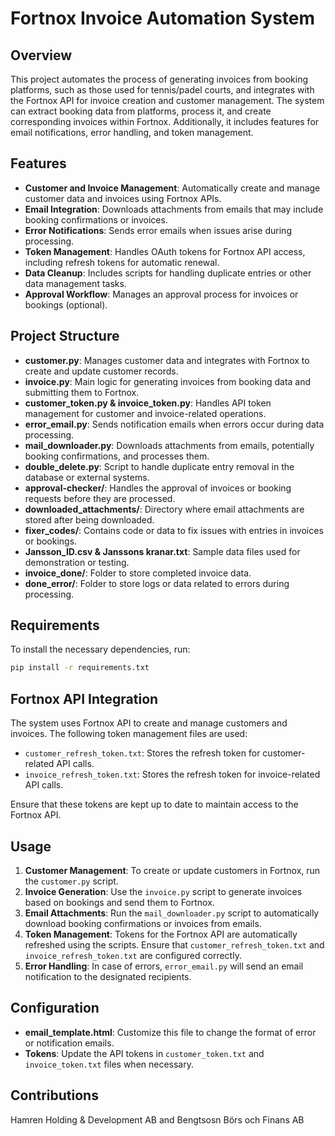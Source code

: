 # Fortnox Invoice Automation System

## Overview

This project automates the process of generating invoices from booking platforms, such as those used for tennis/padel courts, and integrates with the Fortnox API for invoice creation and customer management. The system can extract booking data from platforms, process it, and create corresponding invoices within Fortnox. Additionally, it includes features for email notifications, error handling, and token management.

## Features

- **Customer and Invoice Management**: Automatically create and manage customer data and invoices using Fortnox APIs.
- **Email Integration**: Downloads attachments from emails that may include booking confirmations or invoices.
- **Error Notifications**: Sends error emails when issues arise during processing.
- **Token Management**: Handles OAuth tokens for Fortnox API access, including refresh tokens for automatic renewal.
- **Data Cleanup**: Includes scripts for handling duplicate entries or other data management tasks.
- **Approval Workflow**: Manages an approval process for invoices or bookings (optional).

## Project Structure

- **customer.py**: Manages customer data and integrates with Fortnox to create and update customer records.
- **invoice.py**: Main logic for generating invoices from booking data and submitting them to Fortnox.
- **customer_token.py & invoice_token.py**: Handles API token management for customer and invoice-related operations.
- **error_email.py**: Sends notification emails when errors occur during data processing.
- **mail_downloader.py**: Downloads attachments from emails, potentially booking confirmations, and processes them.
- **double_delete.py**: Script to handle duplicate entry removal in the database or external systems.
- **approval-checker/**: Handles the approval of invoices or booking requests before they are processed.
- **downloaded_attachments/**: Directory where email attachments are stored after being downloaded.
- **fixer_codes/**: Contains code or data to fix issues with entries in invoices or bookings.
- **Jansson_ID.csv & Janssons kranar.txt**: Sample data files used for demonstration or testing.
- **invoice_done/**: Folder to store completed invoice data.
- **done_error/**: Folder to store logs or data related to errors during processing.

## Requirements

To install the necessary dependencies, run:

```bash
pip install -r requirements.txt
```

## Fortnox API Integration

The system uses Fortnox API to create and manage customers and invoices. The following token management files are used:
- `customer_refresh_token.txt`: Stores the refresh token for customer-related API calls.
- `invoice_refresh_token.txt`: Stores the refresh token for invoice-related API calls.

Ensure that these tokens are kept up to date to maintain access to the Fortnox API.

## Usage

1. **Customer Management**: To create or update customers in Fortnox, run the `customer.py` script.
2. **Invoice Generation**: Use the `invoice.py` script to generate invoices based on bookings and send them to Fortnox.
3. **Email Attachments**: Run the `mail_downloader.py` script to automatically download booking confirmations or invoices from emails.
4. **Token Management**: Tokens for the Fortnox API are automatically refreshed using the scripts. Ensure that `customer_refresh_token.txt` and `invoice_refresh_token.txt` are configured correctly.
5. **Error Handling**: In case of errors, `error_email.py` will send an email notification to the designated recipients.

## Configuration

- **email_template.html**: Customize this file to change the format of error or notification emails.
- **Tokens**: Update the API tokens in `customer_token.txt` and `invoice_token.txt` files when necessary.

## Contributions

Hamren Holding & Development AB and Bengtsosn Börs och Finans AB

